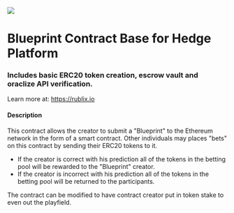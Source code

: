 <p>
<img src="https://rublix.io/images/256x256.png">
</p>

# Blueprint Contract Base for Hedge Platform
### Includes basic ERC20 token creation, escrow vault and oraclize API verification.
Learn more at: https://rublix.io

#### Description

This contract allows the creator to submit a "Blueprint" to the Ethereum network in the form of a smart contract. Other individuals may places "bets" on this contract by sending their ERC20 tokens to it.

* If the creator is correct with his prediction all of the tokens in the betting pool will be rewarded to the "Blueprint" creator.
* If the creator is incorrect with his prediction all of the tokens in the betting pool will be returned to the participants.

The contract can be modified to have contract creator put in token stake to even out the playfield.
